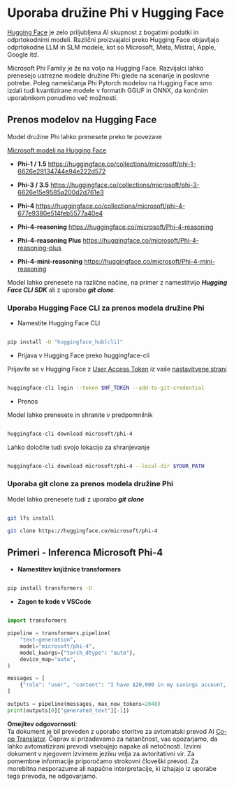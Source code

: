 <!--
CO_OP_TRANSLATOR_METADATA:
{
  "original_hash": "624fe133fba62773979d45f54519f7bb",
  "translation_date": "2025-07-16T18:55:35+00:00",
  "source_file": "md/01.Introduction/02/01.HF.md",
  "language_code": "sl"
}
-->
# **Uporaba družine Phi v Hugging Face**

[Hugging Face](https://huggingface.co/) je zelo priljubljena AI skupnost z bogatimi podatki in odprtokodnimi modeli. Različni proizvajalci preko Hugging Face objavljajo odprtokodne LLM in SLM modele, kot so Microsoft, Meta, Mistral, Apple, Google itd.

Microsoft Phi Family je že na voljo na Hugging Face. Razvijalci lahko prenesejo ustrezne modele družine Phi glede na scenarije in poslovne potrebe. Poleg nameščanja Phi Pytorch modelov na Hugging Face smo izdali tudi kvantizirane modele v formatih GGUF in ONNX, da končnim uporabnikom ponudimo več možnosti.

## **Prenos modelov na Hugging Face**

Model družine Phi lahko prenesete preko te povezave

[Microsoft modeli na Hugging Face](https://huggingface.co/microsoft)

-  **Phi-1 / 1.5** https://huggingface.co/collections/microsoft/phi-1-6626e29134744e94e222d572

-  **Phi-3 / 3.5** https://huggingface.co/collections/microsoft/phi-3-6626e15e9585a200d2d761e3

-  **Phi-4** https://huggingface.co/collections/microsoft/phi-4-677e9380e514feb5577a40e4

- **Phi-4-reasoning** https://huggingface.co/microsoft/Phi-4-reasoning

- **Phi-4-reasoning Plus** https://huggingface.co/microsoft/Phi-4-reasoning-plus 

- **Phi-4-mini-reasoning** https://huggingface.co/microsoft/Phi-4-mini-reasoning

Model lahko prenesete na različne načine, na primer z namestitvijo ***Hugging Face CLI SDK*** ali z uporabo ***git clone***.

### **Uporaba Hugging Face CLI za prenos modela družine Phi**

- Namestite Hugging Face CLI

```bash

pip install -U "huggingface_hub[cli]"

```

- Prijava v Hugging Face preko huggingface-cli

Prijavite se v Hugging Face z [User Access Token](https://huggingface.co/docs/hub/security-tokens) iz vaše [nastavitvene strani](https://huggingface.co/settings/tokens)

```bash

huggingface-cli login --token $HF_TOKEN --add-to-git-credential

```

- Prenos

Model lahko prenesete in shranite v predpomnilnik

```bash

huggingface-cli download microsoft/phi-4

```

Lahko določite tudi svojo lokacijo za shranjevanje

```bash

huggingface-cli download microsoft/phi-4 --local-dir $YOUR_PATH

```

### **Uporaba git clone za prenos modela družine Phi**

Model lahko prenesete tudi z uporabo ***git clone***

```bash

git lfs install

git clone https://huggingface.co/microsoft/phi-4

```

## **Primeri - Inferenca Microsoft Phi-4**

- **Namestitev knjižnice transformers**

```bash

pip install transformers -U

```

- **Zagon te kode v VSCode**

```python

import transformers

pipeline = transformers.pipeline(
    "text-generation",
    model="microsoft/phi-4",
    model_kwargs={"torch_dtype": "auto"},
    device_map="auto",
)

messages = [
    {"role": "user", "content": "I have $20,000 in my savings account, where I receive a 4% profit per year and payments twice a year. Can you please tell me how long it will take for me to become a millionaire? Also, can you please explain the math step by step as if you were explaining it to an uneducated person?"},
]

outputs = pipeline(messages, max_new_tokens=2048)
print(outputs[0]["generated_text"][-1])

```

**Omejitev odgovornosti**:  
Ta dokument je bil preveden z uporabo storitve za avtomatski prevod AI [Co-op Translator](https://github.com/Azure/co-op-translator). Čeprav si prizadevamo za natančnost, vas opozarjamo, da lahko avtomatizirani prevodi vsebujejo napake ali netočnosti. Izvirni dokument v njegovem izvirnem jeziku velja za avtoritativni vir. Za pomembne informacije priporočamo strokovni človeški prevod. Za morebitna nesporazume ali napačne interpretacije, ki izhajajo iz uporabe tega prevoda, ne odgovarjamo.